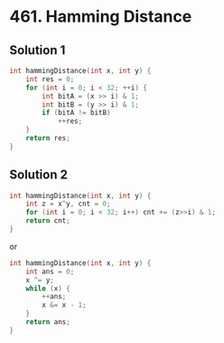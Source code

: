 # 461. Hamming Distance

## Solution 1

```cpp
int hammingDistance(int x, int y) {
    int res = 0;
    for (int i = 0; i < 32; ++i) {
        int bitA = (x >> i) & 1;
        int bitB = (y >> i) & 1;
        if (bitA != bitB)
            ++res;
    }
    return res;
}
```

## Solution 2

```cpp
int hammingDistance(int x, int y) {
    int z = x^y, cnt = 0;
    for (int i = 0; i < 32; i++) cnt += (z>>i) & 1;
    return cnt;
}
```

or

```cpp
int hammingDistance(int x, int y) {
    int ans = 0;
    x ^= y;
    while (x) {
        ++ans;
        x &= x - 1;
    }
    return ans;
}
```
